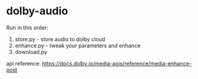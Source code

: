 # dolby-audio

Run in this order:
1. store.py - store audio to dolby cloud
2. enhance.py - tweak your parameters and enhance
3. download.py 

api reference:
https://docs.dolby.io/media-apis/reference/media-enhance-post